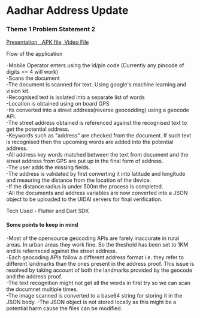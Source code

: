# Aadhar Address Update 
### Theme 1 Problem Statement 2

[Presentation, .APK file, Video File](https://drive.google.com/drive/folders/1-XjIeWrXPhmoYz5JKo9Z61G5J6ZSEIPR?usp=sharing)

Flow of the application

-Mobile Operator enters using the id/pin code
(Currently any pincode of digits >= 4 will work)<br/>
-Scans the document<br/>
-The document is scanned for text. Using google's machine learning and vision kit.<br/>
-Recognised text is isolated into a separate list of words<br/>
-Location is obtained using on board GPS<br/>
-Its converted into a street address(reverse geocodding) using a geocode API.<br/>
-The street address obtained is referenced against the recognised text to get the potential address.<br/>
-Keywords such as "address" are checked from the document. If such text is recognised then the upcoming words are added into the potential address.<br/>
-All address key words matched between the text from document and the street address from GPS are put up in the final form of address.<br/>
-The user adds the missing fields.<br/>
-The address is validated by first converting it into latitude and longitude and meauring the distance from the location of the device.<br/>
-If the distance radius is under 500m the process is completed.<br/>
-All the documents and address variables are now converted into a JSON object to be uploaded to the UIDAI servers for final verification.

Tech Used - Flutter and Dart SDK

#### Some points to keep in mind
-Most of the opensource geocoding APIs are farely inaccurate in rural areas. In urban areas they work fine. So the theshold has been set to 1KM and is referneced against the street address.<br/>
-Each geocoding APIs follow a different address format i.e. they refer to different landmarks than the ones present in the address proof. This issue is resolved by taking account of both the landmarks provided by the geocode and the address proof.<br/>
-The text recognition might not get all the words in first try so we can scan the documnet multiple times.<br/>
-The image scanned is converted to a base64 string for storing it in the JSON body.
-The JSON object is not stored locally as this might be a potential harm cause the files can be modified.
